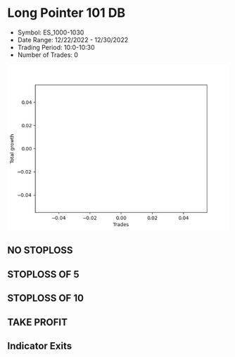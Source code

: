 # Long Pointer 101 DB 
- Symbol: ES_1000-1030
- Date Range: 12/22/2022 - 12/30/2022
- Trading Period: 10:0-10:30
- Number of Trades: 0

![Plot](LongPointer101DBES_1000-1030.png)
## NO STOPLOSS














## STOPLOSS OF 5














## STOPLOSS OF 10














## TAKE PROFIT











## Indicator Exits


